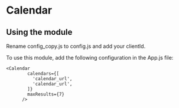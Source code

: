 # Calendar

## Using the module

Rename config_copy.js to config.js and add your clientId.

To use this module, add the following configuration in the App.js file:
```
<Calendar
        calendars={[
          'calendar_url',
          'calendar_url',
        ]}
        maxResults={7}
      />
```
